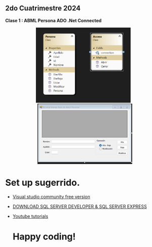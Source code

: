 ## 2do Cuatrimestre 2024

**Clase 1 : ABML Persona ADO .Net Connected**

<p align="center">
<img src="ClassDiagrams/Captura%20de%20pantalla%202024-08-18%20014943.png" alt="Diagrama de clase" width="300" style="margin-right: 10px;"/>
<img src="UI/Captura%20de%20pantalla%202024-08-18%20151503.png" alt="UI" width="300"/>
</p>

# Set up sugerrido.
* [Visual studio community free version](https://visualstudio.microsoft.com/free-developer-offers/)
* [DOWNLOAD SQL SERVER DEVELOPER & SQL SERVER EXPRESS](https://www.microsoft.com/en-us/sql-server/sql-server-downloads)
* [Youtube tutorials](https://www.youtube.com/@NicolasBattaglia)

  # Happy coding!
